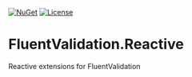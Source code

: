 [![NuGet](https://img.shields.io/nuget/v/FluentValidationExtensions.Reactive.svg)](https://www.nuget.org/packages/FluentValidationExtensions.Reactive) [![License](https://img.shields.io/github/license/ins0mniaque/FluentValidation.Reactive.svg)](LICENSE)

# FluentValidation.Reactive
Reactive extensions for FluentValidation
